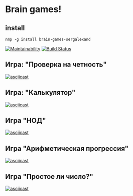 # Brain games!

## install

```
nmp -g install brain-games-sergalexand
```

[![Maintainability](https://api.codeclimate.com/v1/badges/3aca37852762fd34b0fe/maintainability)](https://codeclimate.com/github/SergAlexAnd/project-lvl1-s376/maintainability)
 [![Build Status](https://travis-ci.org/SergAlexAnd/Hexlet-project-lvl1-Brain-games.svg?branch=master)](https://travis-ci.org/SergAlexAnd/Hexlet-project-lvl1-Brain-games)

## Игра: "Проверка на четность"

[![asciicast](https://asciinema.org/a/7FFjLCa74IYe0gQk5Dqr8QsAQ.png)](https://asciinema.org/a/7FFjLCa74IYe0gQk5Dqr8QsAQ)

## Игра: "Калькулятор"

[![asciicast](https://asciinema.org/a/vpXJhfwZdUnL697KsYOYNjPfL.png)](https://asciinema.org/a/vpXJhfwZdUnL697KsYOYNjPfL)

## Игра "НОД"

[![asciicast](https://asciinema.org/a/z2aY4kRaoXmFVnh7s4yual9Jj.png)](https://asciinema.org/a/z2aY4kRaoXmFVnh7s4yual9Jj)

## Игра "Арифметическая прогрессия"

[![asciicast](https://asciinema.org/a/nDVVQR1lYdZfUi0izfKgvhNlL.png)](https://asciinema.org/a/nDVVQR1lYdZfUi0izfKgvhNlL)

## Игра "Простое ли число?"

[![asciicast](https://asciinema.org/a/EY6zXUGCMLI8y4FmbIKO3ou9N.png)](https://asciinema.org/a/EY6zXUGCMLI8y4FmbIKO3ou9N)
